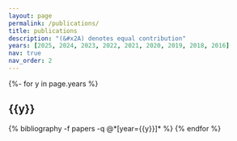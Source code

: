 ```yaml
---
layout: page
permalink: /publications/
title: publications
description: "(&#x2A) denotes equal contribution"
years: [2025, 2024, 2023, 2022, 2021, 2020, 2019, 2018, 2016]
nav: true
nav_order: 2
---
```

<!-- _pages/publications.md -->
<div class="publications">

{%- for y in page.years %}
  <h2 class="year">{{y}}</h2>
  {% bibliography -f papers -q @*[year={{y}}]* %}
{% endfor %}

</div>

